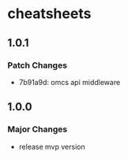 # cheatsheets

## 1.0.1

### Patch Changes

- 7b91a9d: omcs api middleware

## 1.0.0

### Major Changes

- release mvp version
